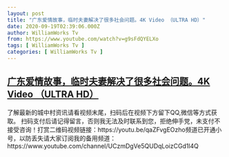 ```yaml
---
layout: post
title: "广东爱情故事，临时夫妻解决了很多社会问题。4K Video （ULTRA HD）"
date: 2020-09-19T02:39:06.000Z
author: WilliamWorks Tv
from: https://www.youtube.com/watch?v=g9sFdQYELXo
tags: [ WilliamWorks Tv ]
categories: [ WilliamWorks Tv ]
---
```

<!--1600483146000-->
[广东爱情故事，临时夫妻解决了很多社会问题。4K Video （ULTRA HD）](https://www.youtube.com/watch?v=g9sFdQYELXo)
------

<div>
了解最新的城中村资讯请看视频末尾，扫码后在视频下方留下QQ,微信等方式获取。 扫码支付后请记得留言，否则我无法及时联系到您，拒绝伸手党，未支付不接受咨询！打赏二维码视频链接：https://youtu.be/qaZFvgEOzho频道已开通小号，以防丢失请大家订阅我的备用频道：https://www.youtube.com/channel/UCzmDgVe5QUDqLoizCGd1l4Q
</div>
